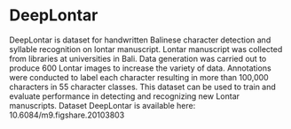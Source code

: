 # DeepLontar
DeepLontar is dataset for handwritten Balinese character detection and syllable recognition on lontar manuscript. Lontar manuscript was collected from libraries at universities in Bali. Data generation was carried out to produce 600 Lontar images to increase the variety of data. Annotations were conducted to label each character resulting in more than 100,000 characters in 55 character classes. This dataset can be used to train and evaluate performance in detecting and recognizing new Lontar manuscripts.
Dataset DeepLontar is available here: 10.6084/m9.figshare.20103803
